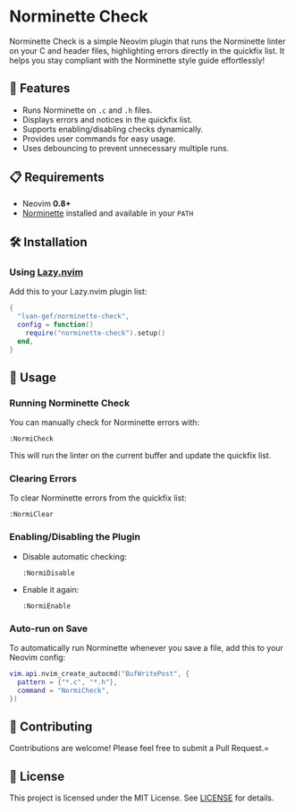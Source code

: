 # Norminette Check

Norminette Check is a simple Neovim plugin that runs the Norminette linter on your C and header files, highlighting errors directly in the quickfix list. It helps you stay compliant with the Norminette style guide effortlessly!

## 🚀 Features
- Runs Norminette on `.c` and `.h` files.
- Displays errors and notices in the quickfix list.
- Supports enabling/disabling checks dynamically.
- Provides user commands for easy usage.
- Uses debouncing to prevent unnecessary multiple runs.

## 📋 Requirements
- Neovim **0.8+**
- [Norminette](https://github.com/42School/norminette) installed and available in your `PATH`

## 🛠 Installation
### Using [Lazy.nvim](https://github.com/folke/lazy.nvim)
Add this to your Lazy.nvim plugin list:
```lua
{
  "lvan-gef/norminette-check",
  config = function()
    require("norminette-check").setup()
  end,
}
```

## 📖 Usage
### Running Norminette Check
You can manually check for Norminette errors with:
```vim
:NormiCheck
```
This will run the linter on the current buffer and update the quickfix list.

### Clearing Errors
To clear Norminette errors from the quickfix list:
```vim
:NormiClear
```

### Enabling/Disabling the Plugin
- Disable automatic checking:
  ```vim
  :NormiDisable
  ```
- Enable it again:
  ```vim
  :NormiEnable
  ```

### Auto-run on Save
To automatically run Norminette whenever you save a file, add this to your Neovim config:
```lua
vim.api.nvim_create_autocmd("BufWritePost", {
  pattern = {"*.c", "*.h"},
  command = "NormiCheck",
})
```

## 🤝 Contributing
Contributions are welcome! Please feel free to submit a Pull Request.=

## 📜 License
This project is licensed under the MIT License. See [LICENSE](LICENSE) for details.
